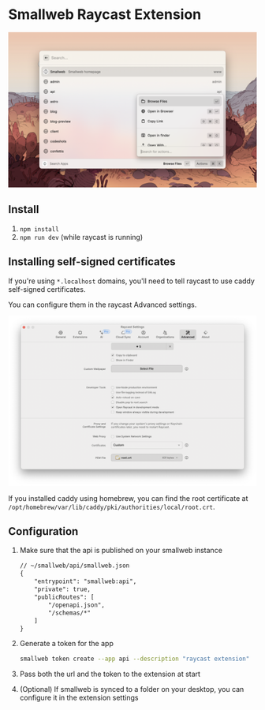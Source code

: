 # Smallweb Raycast Extension

![Smallweb Raycast Extension](./metadata/smallweb-1.png)

## Install

1. `npm install`
2. `npm run dev` (while raycast is running)

## Installing self-signed certificates

If you're using `*.localhost` domains, you'll need to tell raycast to use caddy self-signed certificates.

You can configure them in the raycast Advanced settings.

![alt text](media/image.png)

If you installed caddy using homebrew, you can find the root certificate at `/opt/homebrew/var/lib/caddy/pki/authorities/local/root.crt`.

## Configuration

1. Make sure that the api is published on your smallweb instance

    ```jsonc
    // ~/smallweb/api/smallweb.json
    {
        "entrypoint": "smallweb:api",
        "private": true,
        "publicRoutes": [
            "/openapi.json",
            "/schemas/*"
        ]
    }
    ```

2. Generate a token for the app

    ```bash
    smallweb token create --app api --description "raycast extension"
    ```

3. Pass both the url and the token to the extension at start

4. (Optional) If smallweb is synced to a folder on your desktop, you can configure it in the extension settings
